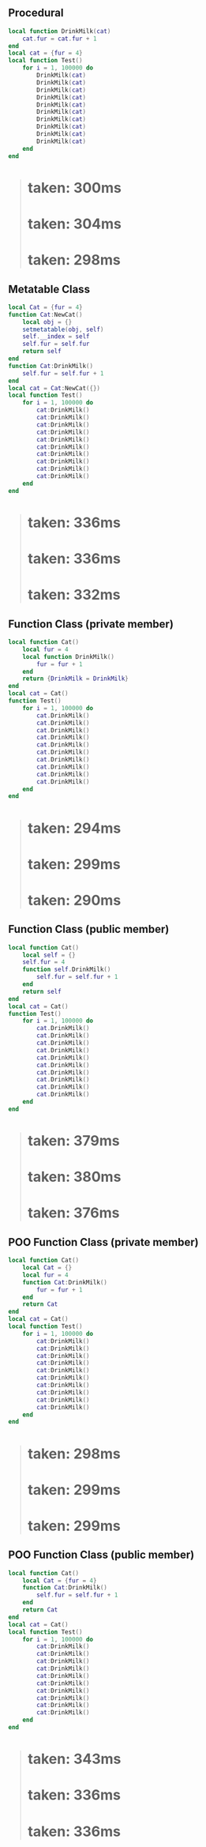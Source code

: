 ## Procedural
```lua
local function DrinkMilk(cat)
	cat.fur = cat.fur + 1
end
local cat = {fur = 4}
local function Test()
	for i = 1, 100000 do
		DrinkMilk(cat)
		DrinkMilk(cat)
		DrinkMilk(cat)
		DrinkMilk(cat)
		DrinkMilk(cat)
		DrinkMilk(cat)
		DrinkMilk(cat)
		DrinkMilk(cat)
		DrinkMilk(cat)
		DrinkMilk(cat)
	end
end
```
> #  taken: 300ms
> #  taken: 304ms
> #  taken: 298ms



## Metatable Class
```lua
local Cat = {fur = 4}
function Cat:NewCat()
	local obj = {}
	setmetatable(obj, self)
	self.__index = self
	self.fur = self.fur
	return self
end
function Cat:DrinkMilk()
	self.fur = self.fur + 1
end
local cat = Cat:NewCat({})
local function Test()
	for i = 1, 100000 do
		cat:DrinkMilk()
		cat:DrinkMilk()
		cat:DrinkMilk()
		cat:DrinkMilk()
		cat:DrinkMilk()
		cat:DrinkMilk()
		cat:DrinkMilk()
		cat:DrinkMilk()
		cat:DrinkMilk()
		cat:DrinkMilk()
	end
end
```
> #  taken: 336ms
> #  taken: 336ms
> #  taken: 332ms



## Function Class (private member)
```lua
local function Cat()
	local fur = 4
	local function DrinkMilk()
		fur = fur + 1
	end
	return {DrinkMilk = DrinkMilk}
end
local cat = Cat()
function Test()
	for i = 1, 100000 do
		cat.DrinkMilk()
		cat.DrinkMilk()
		cat.DrinkMilk()
		cat.DrinkMilk()
		cat.DrinkMilk()
		cat.DrinkMilk()
		cat.DrinkMilk()
		cat.DrinkMilk()
		cat.DrinkMilk()
		cat.DrinkMilk()
	end
end
```
> #  taken: 294ms
> #  taken: 299ms
> #  taken: 290ms




## Function Class (public member)
```lua
local function Cat()
	local self = {}
    self.fur = 4
    function self.DrinkMilk()
		self.fur = self.fur + 1
	end
	return self
end
local cat = Cat()
function Test()
	for i = 1, 100000 do
		cat.DrinkMilk()
		cat.DrinkMilk()
		cat.DrinkMilk()
		cat.DrinkMilk()
		cat.DrinkMilk()
		cat.DrinkMilk()
		cat.DrinkMilk()
		cat.DrinkMilk()
		cat.DrinkMilk()
		cat.DrinkMilk()
	end
end
```
> #  taken: 379ms
> #  taken: 380ms
> #  taken: 376ms



## POO Function Class (private member)
```lua
local function Cat()
	local Cat = {}
	local fur = 4
	function Cat:DrinkMilk()
		fur = fur + 1
	end
	return Cat
end
local cat = Cat()
local function Test()
	for i = 1, 100000 do
		cat:DrinkMilk()
		cat:DrinkMilk()
		cat:DrinkMilk()
		cat:DrinkMilk()
		cat:DrinkMilk()
		cat:DrinkMilk()
		cat:DrinkMilk()
		cat:DrinkMilk()
		cat:DrinkMilk()
		cat:DrinkMilk()
	end
end
```
> #  taken: 298ms
> #  taken: 299ms
> #  taken: 299ms



## POO Function Class (public member)
```lua
local function Cat()
	local Cat = {fur = 4}
	function Cat:DrinkMilk()
		self.fur = self.fur + 1
	end
	return Cat
end
local cat = Cat()
local function Test()
	for i = 1, 100000 do
		cat:DrinkMilk()
		cat:DrinkMilk()
		cat:DrinkMilk()
		cat:DrinkMilk()
		cat:DrinkMilk()
		cat:DrinkMilk()
		cat:DrinkMilk()
		cat:DrinkMilk()
		cat:DrinkMilk()
		cat:DrinkMilk()
	end
end
```
> #  taken: 343ms
> #  taken: 336ms
> #  taken: 336ms
